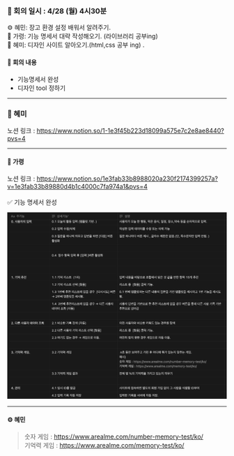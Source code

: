 ### 📝 회의 일시 : 4/28 (월) 4시30분

⚙️ 혜민: 장고 환경 설정 배워서 알려주기.<br>
🔧 가령:  기능 명세서 대략 작성해오기. (라이브러리 공부ing)<br>
🎨 혜미: 디자인 사이트 알아오기.(html,css 공부 ing) .<br>

#### 👥 회의 내용 

- 기능명세서 완성
- 디자인 tool 정하기 

---
### 🎨 혜미<br>

노션 링크 : https://www.notion.so/1-1e3f45b223d18099a575e7c2e8ae8440?pvs=4

---
#### 🔧 가령 <br>

노션 링크 : https://www.notion.so/1e3fab33b8988020a230f2174399257a?v=1e3fab33b89880d4b1c4000c7fa974a1&pvs=4 <br><br>
✅ 기능 명세서 완성<br>

![기능명세서](https://github.com/hyemi0622/KNU_SW_python_project_team_8/blob/main/images/photo.png?raw=true)

---

#### ⚙️ 혜민 <br>
> 숫자 게임 : https://www.arealme.com/number-memory-test/ko/ <br>
기억력 게임 : https://www.arealme.com/memory-test/ko/
